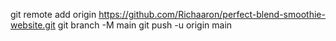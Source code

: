 git remote add origin https://github.com/Richaaron/perfect-blend-smoothie-website.git
git branch -M main
git push -u origin main
